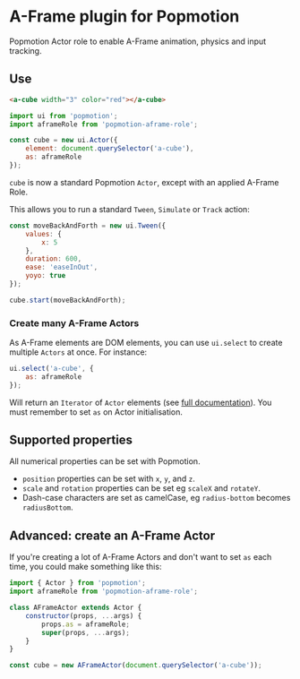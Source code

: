 # A-Frame plugin for Popmotion

Popmotion Actor role to enable A-Frame animation, physics and input tracking.

## Use

```html
<a-cube width="3" color="red"></a-cube>
```

```javascript
import ui from 'popmotion';
import aframeRole from 'popmotion-aframe-role';

const cube = new ui.Actor({
    element: document.querySelector('a-cube'),
    as: aframeRole
});
```

`cube` is now a standard Popmotion `Actor`, except with an applied A-Frame Role.

This allows you to run a standard `Tween`, `Simulate` or `Track` action:

```javascript
const moveBackAndForth = new ui.Tween({
    values: {
        x: 5
    },
    duration: 600,
    ease: 'easeInOut',
    yoyo: true
});

cube.start(moveBackAndForth);
```

### Create many A-Frame Actors

As A-Frame elements are DOM elements, you can use `ui.select` to create multiple `Actors` at once. For instance:

```javascript
ui.select('a-cube', {
    as: aframeRole
});
```

Will return an `Iterator` of `Actor` elements (see [full documentation](http://popmotion.io/api/popmotion/select)). You must remember to set `as` on Actor initialisation.

## Supported properties

All numerical properties can be set with Popmotion.

- `position` properties can be set with `x`, `y`, and `z`.
- `scale` and `rotation` properties can be set eg `scaleX` and `rotateY`.
- Dash-case characters are set as camelCase, eg `radius-bottom` becomes `radiusBottom`.

## Advanced: create an A-Frame Actor

If you're creating a lot of A-Frame Actors and don't want to set `as` each time, you could make something like this:

```javascript
import { Actor } from 'popmotion';
import aframeRole from 'popmotion-aframe-role';

class AFrameActor extends Actor {
    constructor(props, ...args) {
        props.as = aframeRole;
        super(props, ...args);
    }
}

const cube = new AFrameActor(document.querySelector('a-cube'));
```
